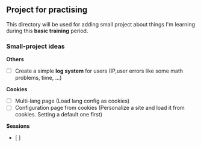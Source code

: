 ## Project for practising
This directory will be used for adding small project about things I'm learning
during this __basic training__ period.

### Small-project ideas
**Others**
- [ ] Create a simple __log system__ for users (IP,user errors like some math problems, time, ...)

**Cookies**
- [ ] Multi-lang page (Load lang config as cookies)
- [ ] Configuration page from cookies 
  (Personalize a site and load it from cookies. Setting a default one first)

**Sessions**
- [ ] 